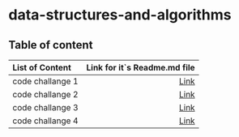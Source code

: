 # data-structures-and-algorithms

## Table of content 

| List of Content | Link for it`s Readme.md file |
| :---     | ---: |
| code challange 1 | [Link](./cc1/README.md) |
| code challange 2 | [Link](./cc2/README.md) |
| code challange 3 | [Link](./cc3/README.md) |
| code challange 4 | [Link](./cc4/README.md) |